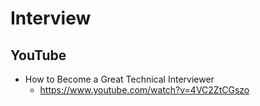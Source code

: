 # Interview
## YouTube
* How to Become a Great Technical Interviewer
  * https://www.youtube.com/watch?v=4VC2ZtCGszo
